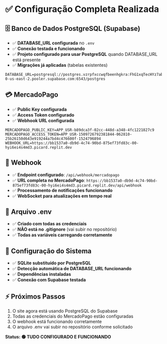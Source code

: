# ✅ Configuração Completa Realizada

## 🗄️ Banco de Dados PostgreSQL (Supabase)
- ✅ **DATABASE_URL configurada** no `.env`
- ✅ **Conexão testada e funcionando**
- ✅ **Projeto configurado para usar PostgreSQL** quando DATABASE_URL está presente
- ✅ **Migrações já aplicadas** (tabelas existentes)

```
DATABASE_URL=postgresql://postgres.vzrpfxccwqfbeenhgkra:FhG1xqTecHYz7abU@aws-0-us-east-2.pooler.supabase.com:6543/postgres
```

## 💳 MercadoPago
- ✅ **Public Key configurada**
- ✅ **Access Token configurado**
- ✅ **Webhook URL configurada**

```
MERCADOPAGO_PUBLIC_KEY=APP_USR-b89dca3f-02cc-448d-a348-4fc1221827c9
MERCADOPAGO_ACCESS_TOKEN=APP_USR-1509726792381844-062810-25b26150d643e919244a7bd4c476600f-1524796894
WEBHOOK_URL=https://bb1537a0-db9d-4c74-90bd-875ef73fd83c-00-hyi6ei4s4md3.picard.replit.dev
```

## 🔗 Webhook
- ✅ **Endpoint configurado**: `/api/webhook/mercadopago`
- ✅ **URL completa no MercadoPago**: `https://bb1537a0-db9d-4c74-90bd-875ef73fd83c-00-hyi6ei4s4md3.picard.replit.dev/api/webhook`
- ✅ **Processamento de notificações funcionando**
- ✅ **WebSocket para atualizações em tempo real**

## 📁 Arquivo .env
- ✅ **Criado com todas as credenciais**
- ✅ **NÃO está no .gitignore** (vai subir no repositório)
- ✅ **Todas as variáveis carregando corretamente**

## 🔧 Configuração do Sistema
- ✅ **SQLite substituído por PostgreSQL**
- ✅ **Detecção automática de DATABASE_URL funcionando**
- ✅ **Dependências instaladas**
- ✅ **Conexão com Supabase testada**

## ⚡ Próximos Passos
1. O site agora está usando PostgreSQL do Supabase
2. Todas as credenciais do MercadoPago estão configuradas
3. O webhook está funcionando corretamente
4. O arquivo .env vai subir no repositório conforme solicitado

**Status: 🟢 TUDO CONFIGURADO E FUNCIONANDO**